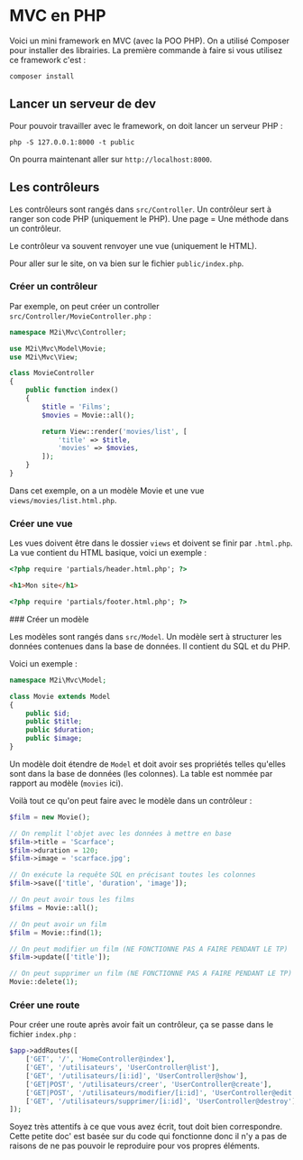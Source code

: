 # MVC en PHP

Voici un mini framework en MVC (avec la POO PHP). On a utilisé Composer pour installer des librairies. La première commande à faire si vous utilisez ce framework c'est :

```
composer install
```

## Lancer un serveur de dev

Pour pouvoir travailler avec le framework, on doit lancer un serveur PHP :

```
php -S 127.0.0.1:8000 -t public
```

On pourra maintenant aller sur `http://localhost:8000`.

## Les contrôleurs

Les contrôleurs sont rangés dans `src/Controller`. Un contrôleur sert à ranger son code PHP (uniquement le PHP). Une page = Une méthode dans un contrôleur.

Le contrôleur va souvent renvoyer une vue (uniquement le HTML).

Pour aller sur le site, on va bien sur le fichier `public/index.php`.

### Créer un contrôleur

Par exemple, on peut créer un controller `src/Controller/MovieController.php` :

```php
namespace M2i\Mvc\Controller;

use M2i\Mvc\Model\Movie;
use M2i\Mvc\View;

class MovieController
{
    public function index()
    {
        $title = 'Films';
        $movies = Movie::all();

        return View::render('movies/list', [
            'title' => $title,
            'movies' => $movies,
        ]);
    }
}
```

Dans cet exemple, on a un modèle Movie et une vue `views/movies/list.html.php`.

### Créer une vue

Les vues doivent être dans le dossier `views` et doivent se finir par `.html.php`. La vue contient du HTML basique, voici un exemple :

```html
<?php require 'partials/header.html.php'; ?>

<h1>Mon site</h1>

<?php require 'partials/footer.html.php'; ?>
```

### Créer un modèle

Les modèles sont rangés dans `src/Model`. Un modèle sert à structurer les données contenues dans la base de données. Il contient du SQL et du PHP.

Voici un exemple :

```php
namespace M2i\Mvc\Model;

class Movie extends Model
{
    public $id;
    public $title;
    public $duration;
    public $image;
}
```

Un modèle doit étendre de `Model` et doit avoir ses propriétés telles qu'elles sont dans la base de données (les colonnes). La table est nommée par rapport au modèle (`movies` ici).

Voilà tout ce qu'on peut faire avec le modèle dans un contrôleur :

```php
$film = new Movie();

// On remplit l'objet avec les données à mettre en base
$film->title = 'Scarface';
$film->duration = 120;
$film->image = 'scarface.jpg';

// On exécute la requête SQL en précisant toutes les colonnes
$film->save(['title', 'duration', 'image']);

// On peut avoir tous les films
$films = Movie::all();

// On peut avoir un film
$film = Movie::find(1);

// On peut modifier un film (NE FONCTIONNE PAS A FAIRE PENDANT LE TP)
$film->update(['title']);

// On peut supprimer un film (NE FONCTIONNE PAS A FAIRE PENDANT LE TP)
Movie::delete(1);
```

### Créer une route

Pour créer une route après avoir fait un contrôleur, ça se passe dans le fichier `index.php` :

```php
$app->addRoutes([
    ['GET', '/', 'HomeController@index'],
    ['GET', '/utilisateurs', 'UserController@list'],
    ['GET', '/utilisateurs/[i:id]', 'UserController@show'],
    ['GET|POST', '/utilisateurs/creer', 'UserController@create'],
    ['GET|POST', '/utilisateurs/modifier/[i:id]', 'UserController@edit'],
    ['GET', '/utilisateurs/supprimer/[i:id]', 'UserController@destroy'],
]);
```

Soyez très attentifs à ce que vous avez écrit, tout doit bien correspondre. Cette petite doc' est basée sur du code qui fonctionne donc il n'y a pas de raisons de ne pas pouvoir le reproduire pour vos propres éléments.
